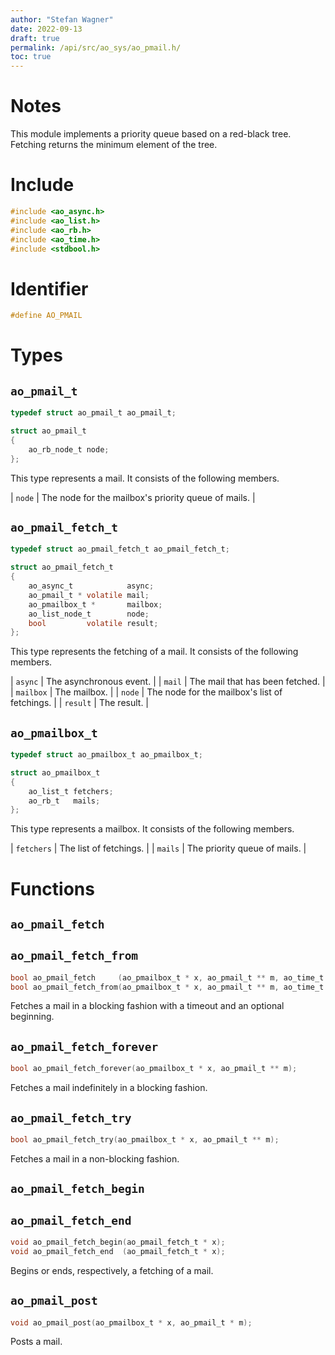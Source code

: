 ```yaml
---
author: "Stefan Wagner"
date: 2022-09-13
draft: true
permalink: /api/src/ao_sys/ao_pmail.h/
toc: true
---
```


# Notes

This module implements a priority queue based on a red-black tree. Fetching returns the minimum element of the tree.

# Include

```c
#include <ao_async.h>
#include <ao_list.h>
#include <ao_rb.h>
#include <ao_time.h>
#include <stdbool.h>
```

# Identifier

```c
#define AO_PMAIL
```

# Types

## `ao_pmail_t`

```c
typedef struct ao_pmail_t ao_pmail_t;
```

```c
struct ao_pmail_t
{
    ao_rb_node_t node;
};
```

This type represents a mail. It consists of the following members.

| `node` | The node for the mailbox's priority queue of mails. |

## `ao_pmail_fetch_t`

```c
typedef struct ao_pmail_fetch_t ao_pmail_fetch_t;
```

```c
struct ao_pmail_fetch_t
{
    ao_async_t            async;
    ao_pmail_t * volatile mail;
    ao_pmailbox_t *       mailbox;
    ao_list_node_t        node;
    bool         volatile result;
};
```

This type represents the fetching of a mail. It consists of the following members.

| `async` | The asynchronous event. |
| `mail` | The mail that has been fetched. |
| `mailbox` | The mailbox. |
| `node` | The node for the mailbox's list of fetchings. |
| `result` | The result. |

## `ao_pmailbox_t`

```c
typedef struct ao_pmailbox_t ao_pmailbox_t;
```

```c
struct ao_pmailbox_t
{
    ao_list_t fetchers;
    ao_rb_t   mails;
};
```

This type represents a mailbox. It consists of the following members.

| `fetchers` | The list of fetchings. |
| `mails` | The priority queue of mails. |

# Functions

## `ao_pmail_fetch`
## `ao_pmail_fetch_from`

```c
bool ao_pmail_fetch     (ao_pmailbox_t * x, ao_pmail_t ** m, ao_time_t timeout);
bool ao_pmail_fetch_from(ao_pmailbox_t * x, ao_pmail_t ** m, ao_time_t timeout, ao_time_t beginning);
```

Fetches a mail in a blocking fashion with a timeout and an optional beginning.

## `ao_pmail_fetch_forever`

```c
bool ao_pmail_fetch_forever(ao_pmailbox_t * x, ao_pmail_t ** m);
```

Fetches a mail indefinitely in a blocking fashion.

## `ao_pmail_fetch_try`

```c
bool ao_pmail_fetch_try(ao_pmailbox_t * x, ao_pmail_t ** m);
```

Fetches a mail in a non-blocking fashion.

## `ao_pmail_fetch_begin`
## `ao_pmail_fetch_end`

```c
void ao_pmail_fetch_begin(ao_pmail_fetch_t * x);
void ao_pmail_fetch_end  (ao_pmail_fetch_t * x);
```

Begins or ends, respectively, a fetching of a mail.

## `ao_pmail_post`

```c
void ao_pmail_post(ao_pmailbox_t * x, ao_pmail_t * m);
```

Posts a mail.
